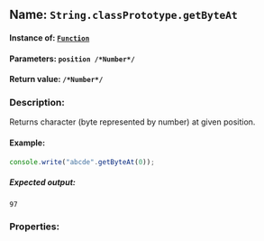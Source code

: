 ## Name: `String.classPrototype.getByteAt`

#### Instance of: [`Function`](Function.md)

#### Parameters: `position /*Number*/`

#### Return value: `/*Number*/`

### Description:

Returns character (byte represented by number) at given position.

#### Example:

```js
console.write("abcde".getByteAt(0));
```

##### Expected output:

```
97
```

### Properties:



